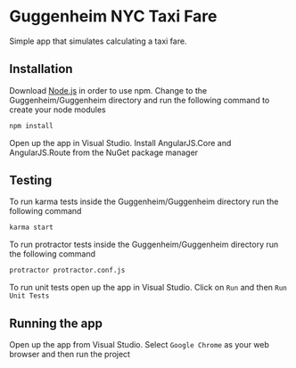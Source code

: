 # Guggenheim NYC Taxi Fare

Simple app that simulates calculating a taxi fare.

## Installation

Download [Node.js](https://nodejs.org/en/) in order to use npm.
Change to the Guggenheim/Guggenheim directory and run the following command to create your node modules

```bash
npm install
```
Open up the app in Visual Studio. Install AngularJS.Core and AngularJS.Route from the NuGet package manager

## Testing
To run karma tests inside the Guggenheim/Guggenheim directory run the following command
```bash
karma start
```

To run protractor tests inside the Guggenheim/Guggenheim directory run the following command
```bash
protractor protractor.conf.js
```

To run unit tests open up the app in Visual Studio. Click on `Run` and then `Run Unit Tests`


## Running the app
Open up the app from Visual Studio. Select `Google Chrome` as your web browser and then run the project

